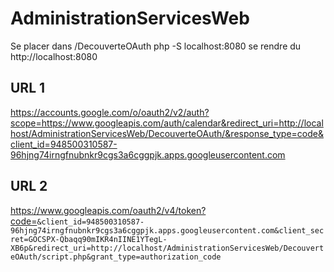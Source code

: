 # AdministrationServicesWeb

Se placer dans /DecouverteOAuth
    php -S localhost:8080 
se rendre du http://localhost:8080

## URL 1

https://accounts.google.com/o/oauth2/v2/auth?scope=https://www.googleapis.com/auth/calendar&redirect_uri=http://localhost/AdministrationServicesWeb/DecouverteOAuth/&response_type=code&client_id=948500310587-96hjng74irngfnubnkr9cgs3a6cggpjk.apps.googleusercontent.com

## URL 2

https://www.googleapis.com/oauth2/v4/token?code=<CODE>&client_id=948500310587-96hjng74irngfnubnkr9cgs3a6cggpjk.apps.googleusercontent.com&client_secret=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&redirect_uri=http://localhost/AdministrationServicesWeb/DecouverteOAuth/script.php&grant_type=authorization_code
